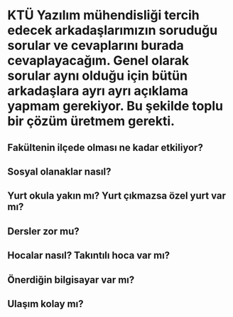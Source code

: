 # KTÜ Yazılım mühendisliği tercih edecek arkadaşlarımızın soruduğu sorular ve cevaplarını burada cevaplayacağım. Genel olarak sorular aynı olduğu için bütün arkadaşlara ayrı ayrı açıklama yapmam gerekiyor. Bu şekilde toplu bir çözüm üretmem gerekti.

## Fakültenin ilçede olması ne kadar etkiliyor?
## Sosyal olanaklar nasıl?
## Yurt okula yakın mı? Yurt çıkmazsa özel yurt var mı?
## Dersler zor mu?
## Hocalar nasıl? Takıntılı hoca var mı?
## Önerdiğin bilgisayar var mı?
## Ulaşım kolay mı?
##
##
##
##
##
##
##
##
##
##
